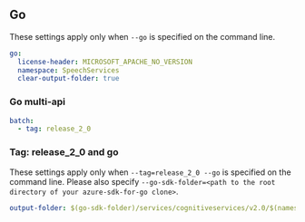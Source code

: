 ## Go

These settings apply only when `--go` is specified on the command line.

``` yaml $(go)
go:
  license-header: MICROSOFT_APACHE_NO_VERSION
  namespace: SpeechServices
  clear-output-folder: true
```

### Go multi-api

``` yaml $(go) && $(multiapi)
batch:
  - tag: release_2_0
```

### Tag: release_2_0 and go

These settings apply only when `--tag=release_2_0 --go` is specified on the command line.
Please also specify `--go-sdk-folder=<path to the root directory of your azure-sdk-for-go clone>`.

``` yaml $(tag) == 'release_2_0' && $(go)
output-folder: $(go-sdk-folder)/services/cognitiveservices/v2.0/$(namespace)
```